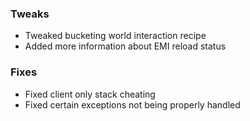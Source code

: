 ### Tweaks
* Tweaked bucketing world interaction recipe
* Added more information about EMI reload status

### Fixes
* Fixed client only stack cheating
* Fixed certain exceptions not being properly handled
